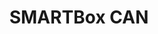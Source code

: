 ---
title: SMARTBox CAN
layout: bundle
image: '/guides/images/devices/device-list/smartbox-can.jpg'
brand: SMARTBox
---
